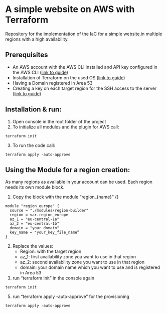 # A simple website on AWS with Terraform

Repository for the implementation of the IaC for a simple website,in multiple regions with a high availability.

## Prerequisites

* An AWS account with the AWS CLI installed and API key configured in the AWS CLI ([link to guide](https://docs.aws.amazon.com/cli/latest/userguide/getting-started-install.html))
* Installation of Terraform on the used OS ([link to guide](https://developer.hashicorp.com/terraform/tutorials/aws-get-started/install-cli))
* Having a Domain registered in Area 53
* Creating a key on each target region for the SSH access to the server ([link to guide](https://docs.aws.amazon.com/AWSEC2/latest/UserGuide/create-key-pairs.html))

## Installation & run:
1. Open console in the root folder of the project
2. To initialize all modules and the plugin for AWS call:
  ```
  terraform init
  ```
3. To run the code call:
  ```
  terraform apply -auto-approve
  ```

## Using the Module for a region creation:
As many regions as available in your account can be used. Each region needs its own module block.
1. Copy the block with the module “region_{name}” {}

```
module "region_europe" {
  source = "./modules/region-builder"
  region = var.region_europe
  az_1 = "eu-central-1a"
  az_2 = "eu-central-1b"
  domain = "your_domain"
  key_name = "your_key_file_name”
}
```

2. Replace the values:
   - Region: with the target region
   - az_1: first availability zone you want to use in that region
   - az_2: second availability zone you want to use in that region
   - domain: your domain name which you want to use and is registered in Area 53
3. run “terraform init” in the console again
  ```
  terraform init
  ```
5. run “terraform apply -auto-approve” for the provisioning
  ```
  terraform apply -auto-approve
  ```
